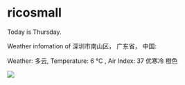 # ricosmall

Today is Thursday.

Weather infomation of 深圳市南山区， 广东省， 中国: 

Weather: 多云, Temperature: 6 ℃ , Air Index: 37 优寒冷 橙色

<img src="https://github-readme-stats.vercel.app/api?username=ricosmall&show_icons=true" />
